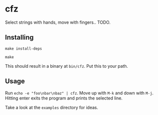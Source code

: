 # cfz

Select strings with hands, move with fingers.. TODO.

## Installing

````
make install-deps

make
````

This should result in a binary at `bin/cfz`. Put this to your path.

## Usage

Run `echo -e "foo\nbar\nbaz" | cfz`. Move up with `M-k` and down with
`M-j`. Hitting enter exits the program and prints the selected line.

Take a look at the `examples` directory for ideas.